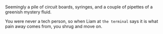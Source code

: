Seemingly a pile of circuit boards, syringes, and a couple of pipettes of a greenish mystery fluid.

You were never a tech person, so when Liam at `the terminal` says it is what pain away comes from, you shrug and move on. 
